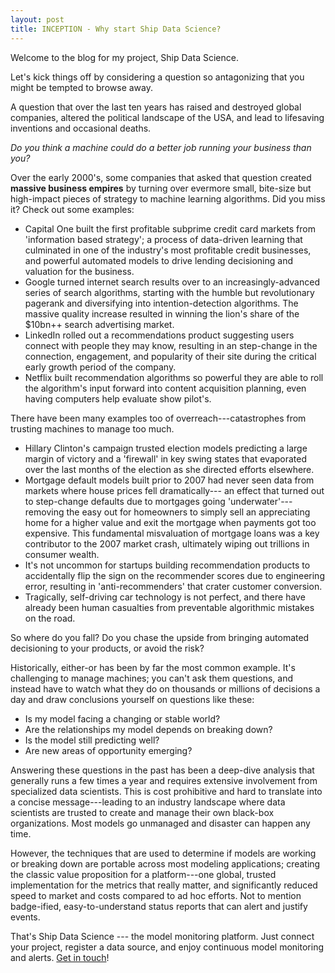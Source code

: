 ```yaml
---
layout: post
title: INCEPTION - Why start Ship Data Science? 
---
```


Welcome to the blog for my project, Ship Data Science.

Let's kick things off by considering a question so antagonizing 
that you might be tempted to browse away.

A question that over the last ten years has raised and destroyed global companies, 
altered the political landscape of the USA, and lead to lifesaving inventions and occasional deaths.

*Do you think a machine could do a better job running your business than you?*

Over the early 2000's, some companies that asked that question created **massive business empires** by turning
over evermore small, bite-size but high-impact pieces of strategy to machine learning algorithms. 
Did you miss it? Check out some examples:

  - Capital One built the first profitable subprime credit card markets from 'information based strategy';
    a process of data-driven learning that culminated in one of the industry's most profitable credit businesses,
    and powerful automated models to drive lending decisioning and valuation for the business.
  - Google turned internet search results over to an increasingly-advanced series of search algorithms,
    starting with the humble but revolutionary pagerank and diversifying into intention-detection algorithms. The massive
    quality increase resulted in winning the lion's share of the $10bn++ search advertising market.
  - LinkedIn rolled out a recommendations product suggesting users connect with people they may know, resulting in an 
    step-change in the connection, engagement, and popularity of their site during the critical early growth period of the company.
  - Netflix built recommendation algorithms so powerful they are able to roll the algorithm's input forward into
    content acquisition planning, even having computers help evaluate show pilot's.

There have been many examples too of overreach---catastrophes from trusting machines to manage too much.

  - Hillary Clinton's campaign trusted election models predicting a large margin of victory and a 'firewall' in 
    key swing states that evaporated over the last months of the election as she directed efforts elsewhere.
  - Mortgage default models built prior to 2007 had never seen data from markets where house prices fell dramatically---
    an effect that turned out to step-change defaults due to mortgages going 'underwater'--- 
    removing the easy out for homeowners to simply sell an appreciating home for a higher value 
    and exit the mortgage when payments got too expensive. This fundamental misvaluation of 
    mortgage loans was a key contributor to the 2007 market crash, ultimately wiping out trillions
    in consumer wealth.
  - It's not uncommon for startups building recommendation products to accidentally flip the sign on the recommender scores 
    due to engineering error, resulting in 'anti-recommenders' that crater customer conversion.
  - Tragically, self-driving car technology is not perfect, and there have already been human casualties from 
    preventable algorithmic mistakes on the road.

So where do you fall? Do you chase the upside from bringing automated decisioning to your products,
or avoid the risk? 

Historically, either-or has been by far the most common example. It's challenging to manage machines;
you can't ask them questions, and instead have to watch what they do on thousands
or millions of decisions a day and draw conclusions yourself on questions like these:

  - Is my model facing a changing or stable world?
  - Are the relationships my model depends on breaking down?
  - Is the model still predicting well?
  - Are new areas of opportunity emerging?

Answering these questions in the past has been a deep-dive analysis that generally runs 
a few times a year and requires extensive involvement from specialized data scientists. 
This is cost prohibitive and hard to translate into a concise message---leading to 
an industry landscape where data scientists are trusted to create and manage their own
black-box organizations. Most models go unmanaged and disaster can happen any time.

However, the techniques that are used to determine if models are working or breaking down
are portable across most modeling applications; creating the classic value proposition for 
a platform---one global, trusted implementation for the metrics that really matter, and 
significantly reduced speed to market and costs compared to ad hoc efforts. Not to mention
badge-ified, easy-to-understand status reports that can alert and justify events.

That's Ship Data Science --- the model monitoring platform. Just connect your project, register a data source, and 
enjoy continuous model monitoring and alerts. [Get in touch](mailto:info@shipdatascience.com)!


